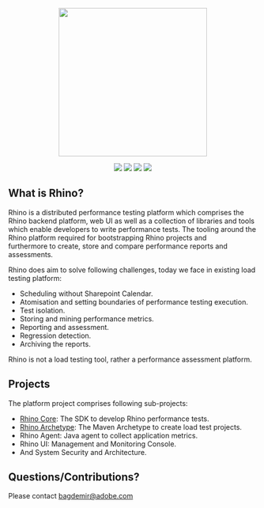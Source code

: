 <p align="center">
  <img src="https://git.corp.adobe.com/rhino/rhino-pap/blob/master/Rhino.png" width="300"/>
</p>

<p align="center">
  <img src="https://scbuild.eur.adobe.com/buildStatus/icon?job=Rhino-CI"/>
  <img src="https://img.shields.io/badge/rhino%20sdk-1.1.11-green.svg"/>
  <img src="https://img.shields.io/badge/archetype-1.1.11-blue.svg" />
  <img src="https://img.shields.io/badge/agent-0.0.0-yellowgreen.svg" />
</p>


## What is Rhino?

Rhino is a distributed performance testing platform which comprises the Rhino backend platform, 
web UI as well as a collection of libraries and tools which enable developers to write 
performance tests. The tooling around the Rhino platform required for bootstrapping Rhino projects and  
furthermore to create, store and compare performance reports and assessments. 

Rhino does aim to solve following challenges, today we face in existing load testing platform:

* Scheduling without Sharepoint Calendar. 
* Atomisation and setting boundaries of performance testing execution.
* Test isolation.
* Storing and mining performance metrics.
* Reporting and assessment.
* Regression detection.
* Archiving the reports.

Rhino is not a load testing tool, rather a performance assessment platform.

## Projects

The platform project comprises following sub-projects: 
* [Rhino Core](https://git.corp.adobe.com/rhino/rhino-pap/wiki/Core:-Getting-Started): The SDK to develop Rhino performance tests. 
* [Rhino Archetype](https://git.corp.adobe.com/rhino/rhino-pap/tree/master/rhino-archetype): The Maven Archetype to create load test projects.
* Rhino Agent: Java agent to collect application metrics. 
* Rhino UI: Management and Monitoring Console.
* And System Security and Architecture.

Questions/Contributions?
---

Please contact [bagdemir@adobe.com](mailto:bagdemir@adobe.com)
